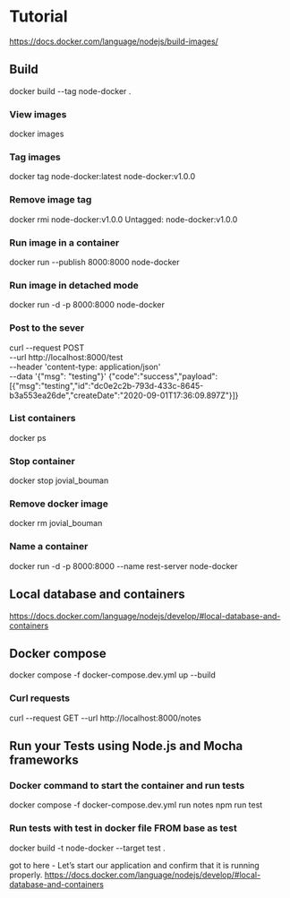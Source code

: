 # Tutorial

https://docs.docker.com/language/nodejs/build-images/

## Build

docker build --tag node-docker .

### View images

docker images

### Tag images

docker tag node-docker:latest node-docker:v1.0.0

### Remove image tag

docker rmi node-docker:v1.0.0
Untagged: node-docker:v1.0.0

### Run image in a container

docker run --publish 8000:8000 node-docker

### Run image in detached mode

docker run -d -p 8000:8000 node-docker

### Post to the sever

curl --request POST \
  --url http://localhost:8000/test \
  --header 'content-type: application/json' \
  --data '{"msg": "testing"}'
{"code":"success","payload":[{"msg":"testing","id":"dc0e2c2b-793d-433c-8645-b3a553ea26de","createDate":"2020-09-01T17:36:09.897Z"}]}

### List containers

docker ps

### Stop container

docker stop jovial_bouman

### Remove docker image

docker rm jovial_bouman

### Name a container

docker run -d -p 8000:8000 --name rest-server node-docker


## Local database and containers

https://docs.docker.com/language/nodejs/develop/#local-database-and-containers


## Docker compose

docker compose -f docker-compose.dev.yml up --build

### Curl requests

curl --request GET --url http://localhost:8000/notes

## Run your Tests using Node.js and Mocha frameworks

### Docker command to start the container and run tests

docker compose -f docker-compose.dev.yml run notes npm run test

### Run tests with test in docker file FROM base as test

docker build -t node-docker --target test .







got to here - Let’s start our application and confirm that it is running properly.
https://docs.docker.com/language/nodejs/develop/#local-database-and-containers